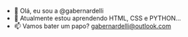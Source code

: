 - 👋 Olá, eu sou a @gabernardelli
- 🌱 Atualmente estou aprendendo HTML, CSS e PYTHON...
- 📫 Vamos bater um papo? gabernardelli@outlook.com
